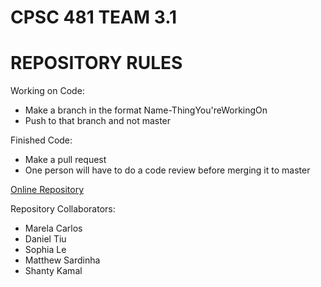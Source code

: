 # CPSC 481 TEAM 3.1 #

# REPOSITORY RULES #
Working on Code:
* Make a branch in the format Name-ThingYou'reWorkingOn
* Push to that branch and not master

Finished Code:
* Make a pull request
* One person will have to do a code review before merging it to master


[Online Repository](https://cpsc481fall2019.github.io/)

Repository Collaborators:
* Marela Carlos
* Daniel Tiu
* Sophia Le
* Matthew Sardinha 
* Shanty Kamal

